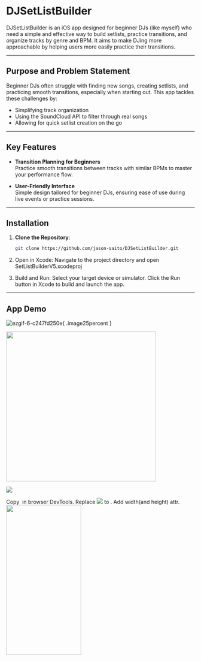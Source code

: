# DJSetListBuilder

DJSetListBuilder is an iOS app designed for beginner DJs (like myself) who need a simple and effective way to build setlists, practice transitions, and organize tracks by genre and BPM. It aims to make DJing more approachable by helping users more easily practice their transitions.

---

## **Purpose and Problem Statement**
Beginner DJs often struggle with finding new songs, creating setlists, and practicing smooth transitions, especially when starting out. This app tackles these challenges by:
- Simplifying track organization
- Using the SoundCloud API to filter through real songs
- Allowing for quick setlist creation on the go

---

## Key Features

- **Transition Planning for Beginners**  
  Practice smooth transitions between tracks with similar BPMs to master your performance flow.

- **User-Friendly Interface**  
  Simple design tailored for beginner DJs, ensuring ease of use during live events or practice sessions.

---

## **Installation**

1. **Clone the Repository**:
   ```bash
   git clone https://github.com/jason-saito/DJSetListBuilder.git 

2. Open in Xcode:
Navigate to the project directory and open SetListBuilderV5.xcodeproj

3. Build and Run:
Select your target device or simulator.
Click the Run button in Xcode to build and launch the app.

---

## **App Demo**
![ezgif-6-c247fd250e](https://github.com/user-attachments/assets/9d11a7e5-d43d-4c1a-a4ed-134f1d1d6899){ .image25percent }

<img src = "https://github.com/user-attachments/assets/9d11a7e5-d43d-4c1a-a4ed-134f1d1d6899" width = "400" />

![](https://gyazo.com/eb5c5741b6a9a16c692170a41a49c858.png)

Copy <img> in browser DevTools. Replace ![](url) to <img>. Add width(and height) attr.
<img src="https://camo.githubusercontent.com/..." data-canonical-src="https://gyazo.com/eb5c5741b6a9a16c692170a41a49c858.png" width="200" height="400" />
